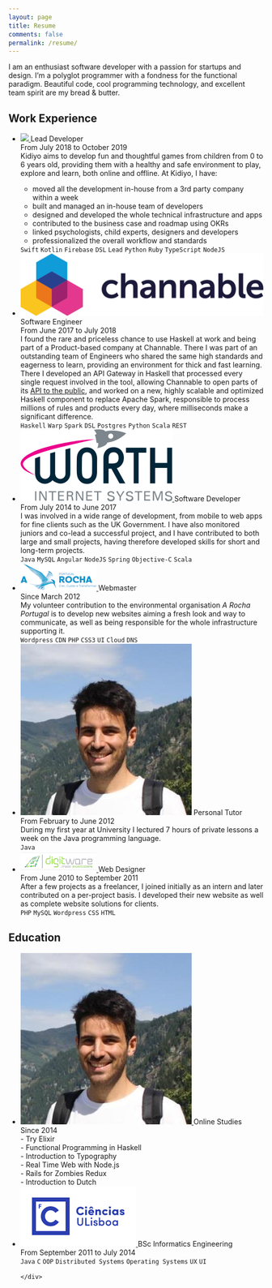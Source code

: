 ```yaml
---
layout: page
title: Resume
comments: false
permalink: /resume/
---
```


I am an enthusiast software developer with a passion for startups and design. I’m a polyglot programmer with a fondness for the functional paradigm. Beautiful code, cool programming technology, and excellent team spirit are my bread & butter.

<h2>Work Experience</h2>

<ul class="timeline">

  <li class="item">
    <span class="logo">
      <a href="https://kidiyo.com">
        <img src="https://kidiyo.com/wp-content/uploads/2018/06/logo_kidiyo.png"/>
      </a>
    </span>
    <span class="title">Lead Developer</span>
    <div class="period">From July 2018 to October 2019</div>
    <div class="description">
      Kidiyo aims to develop fun and thoughtful games from children from 0 to 6 years old,
      providing them with a healthy and safe environment to play, explore and learn, both
      online and offline. At Kidiyo, I have:
      <ul>
        <li>moved all the development in-house from a 3rd party company within a week</li>
        <li>built and managed an in-house team of developers</li>
        <li>designed and developed the whole technical infrastructure and apps</li>
        <li>contributed to the business case and roadmap using OKRs</li>
        <li>linked psychologists, child experts, designers and developers</li>
        <li>professionalized the overall workflow and standards</li>
      </ul>
    </div>
    <div class="tags">
      <code class="highlighter-rouge">Swift</code>
      <code class="highlighter-rouge">Kotlin</code>
      <code class="highlighter-rouge">Firebase</code>
      <code class="highlighter-rouge">DSL</code>
      <code class="highlighter-rouge">Lead</code>
      <code class="highlighter-rouge">Python</code>
      <code class="highlighter-rouge">Ruby</code>
      <code class="highlighter-rouge">TypeScript</code>
      <code class="highlighter-rouge">NodeJS</code>
    </div>
  </li>

  <li class="item">
    <span class="logo">
      <a href="https://channable.com">
        <img src="/images/channable.svg"/>
      </a>
    </span>
    <span class="title">Software Engineer</span>
    <div class="period">From June 2017 to July 2018</div>
    <div class="description">
      I found the rare and priceless chance to use Haskell at work and being part of a Product-based company at Channable. There I was part of an outstanding team of Engineers who shared the same high standards and eagerness to learn, providing an environment for thick and fast learning. There I developed an API Gateway in Haskell that processed every single request involved in the tool, allowing Channable to open parts of its <a href="https://docs.channable.com/api/v1/#getting-started" target="_blank">API to the public</a>, and worked on a new, highly scalable and optimized Haskell component to replace Apache Spark, responsible to process millions of rules and products every day, where milliseconds make a significant difference.
    </div>
    <div class="tags">
      <code class="highlighter-rouge">Haskell</code>
      <code class="highlighter-rouge">Warp</code>
      <code class="highlighter-rouge">Spark</code>
      <code class="highlighter-rouge">DSL</code>
      <code class="highlighter-rouge">Postgres</code>
      <code class="highlighter-rouge">Python</code>
      <code class="highlighter-rouge">Scala</code>
      <code class="highlighter-rouge">REST</code>
    </div>
  </li>

  <li class="item">
    <span class="logo">
      <a href="https://worth.systems">
        <img src="/images/worthsystems.svg"/>
      </a>
    </span>
    <span class="title">Software Developer</span>
    <div class="period">From July 2014 to June 2017</div>
    <div class="description">
      I was involved in a wide range of development, from mobile to web apps for fine clients such as the UK Government. I have also monitored juniors and co-lead a successful project, and I have contributed to both large and small projects, having therefore developed skills for short and long-term projects.
    </div>
    <div class="tags">
      <code class="highlighter-rouge">Java</code>
      <code class="highlighter-rouge">MySQL</code>
      <code class="highlighter-rouge">Angular</code>
      <code class="highlighter-rouge">NodeJS</code>
      <code class="highlighter-rouge">Spring</code>
      <code class="highlighter-rouge">Objective-C</code>
      <code class="highlighter-rouge">Scala</code>
    </div>
  </li>


  <li class="item">
    <span class="logo">
      <a href="https://arocha.pt">
        <img src="/images/arochaportugal.png"/>
      </a>
    </span>
    <span class="title">Webmaster</span>
    <div class="period">Since March 2012</div>
    <div class="description">
      My volunteer contribution to the environmental organisation <em>A Rocha Portugal</em>
      is to develop new websites aiming a fresh look and way to communicate, as
      well as being responsible for the whole infrastructure supporting it.
    </div>
    <div class="tags">
      <code class="highlighter-rouge">Wordpress</code>
      <code class="highlighter-rouge">CDN</code>
      <code class="highlighter-rouge">PHP</code>
      <code class="highlighter-rouge">CSS3</code>
      <code class="highlighter-rouge">UI</code>
      <code class="highlighter-rouge">Cloud</code>
      <code class="highlighter-rouge">DNS</code>
    </div>
  </li>

  <li class="item">
    <span class="logo">
      <img class="round" src="/images/nunoalexandre.jpeg"/>
    </span>
    <span class="title">Personal Tutor</span>
    <div class="period">From February to June 2012</div>
    <div class="description">
    During my first year at University I lectured 7 hours of private lessons a week
    on the Java programming language.
    </div>
    <div class="tags">
      <code class="highlighter-rouge">Java</code>
    </div>
  </li>

  <li class="item">
    <span class="logo">
      <a href="https://digitware.biz">
        <img class="round" src="/images/digitware.png"/>
      </a>
    </span>
    <span class="title">Web Designer</span>
    <div class="period">From June 2010 to September 2011</div>
    <div class="description">
      After a few projects as a freelancer, I joined initially as an intern and later contributed on a per-project basis. I developed their new website as well as complete website solutions for clients.
    </div>
    <div class="tags">
      <code class="highlighter-rouge">PHP</code>
      <code class="highlighter-rouge">MySQL</code>
      <code class="highlighter-rouge">Wordpress</code>
      <code class="highlighter-rouge">CSS</code>
      <code class="highlighter-rouge">HTML</code>
    </div>
  </li>
</ul>

<h2>Education</h2>


<ul class="timeline">


  <li class="item">
    <span class="logo">
      <a href="#">
        <img class="round" src="/images/nunoalexandre.jpeg"/>
      </a>
    </span>
    <span class="title">Online Studies</span>
    <div class="period">Since 2014</div>
    <div class="description">
      - Try Elixir<br>
      - Functional Programming in Haskell<br>
      - Introduction to Typography<br>
      - Real Time Web with Node.js<br>
      - Rails for Zombies Redux<br>
      - Introduction to Dutch
    </div>
  </li>

  <li class="item">
    <span class="logo">
      <a href="https://fenix.ciencias.ulisboa.pt/degrees/engenharia-informatica-564500436615278/curriculo">
        <img src="/images/fcul.png"/>
      </a>
    </span>
    <span class="title">BSc Informatics Engineering</span>
    <div class="period">From September 2011 to July 2014</div>
    <div class="tags">
      <code class="highlighter-rouge">Java</code>
      <code class="highlighter-rouge">C</code>
      <code class="highlighter-rouge">OOP</code>
      <code class="highlighter-rouge">Distributed Systems</code>
      <code class="highlighter-rouge">Operating Systems</code>
      <code class="highlighter-rouge">UX</code>
      <code class="highlighter-rouge">UI</code>

    </div>
  </li>
</ul>
